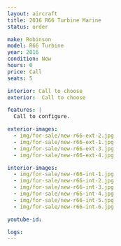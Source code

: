 ```yaml
---
layout: aircraft
title: 2016 R66 Turbine Marine
status: order

make: Robinson
model: R66 Turbine
year: 2016
condition: New
hours: 0
price: Call
seats: 5

interior: Call to choose
exterior:  Call to choose

features: |
  Call to configure.

exterior-images:
  - img/for-sale/new-r66-ext-2.jpg
  - img/for-sale/new-r66-ext-1.jpg
  - img/for-sale/new-r66-ext-3.jpg
  - img/for-sale/new-r66-ext-4.jpg

interior-images:
  - img/for-sale/new-r66-int-1.jpg
  - img/for-sale/new-r66-int-2.jpg
  - img/for-sale/new-r66-int-3.jpg
  - img/for-sale/new-r66-int-4.jpg
  - img/for-sale/new-r66-int-5.jpg
  - img/for-sale/new-r66-int-6.jpg

youtube-id:

logs:
---
```

